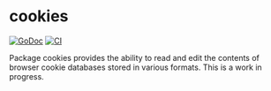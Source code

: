 # cookies

[![GoDoc](https://img.shields.io/static/v1?label=godoc&message=reference&color=blue)](https://pkg.go.dev/github.com/creachadair/cookies)
[![CI](https://github.com/creachadair/cookies/actions/workflows/go-presubmit.yml/badge.svg?event=push&branch=main)](https://github.com/creachadair/cookies/actions/workflows/go-presubmit.yml)

Package cookies provides the ability to read and edit the contents of browser
cookie databases stored in various formats. This is a work in progress.
